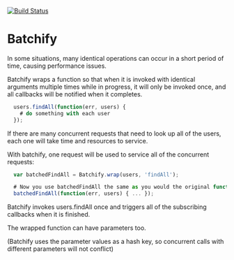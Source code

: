 [![Build Status](https://travis-ci.org/davidmfoley/batchify.svg)](https://travis-ci.org/davidmfoley/batchify)
# Batchify

In some situations, many identical operations can occur in a short period of time, causing performance issues.

Batchify wraps a function so that when it is invoked with identical arguments multiple times while in progress, it will only be invoked once, and all callbacks will be notified when it completes.

```javascript
  users.findAll(function(err, users) {
    # do something with each user
  });
```

If there are many concurrent requests that need to look up all of the users, each one will take time and resources to service.

With batchify, one request will be used to service all of the concurrent requests:
```javascript
  var batchedFindAll = Batchify.wrap(users, 'findAll');

  # Now you use batchedFindAll the same as you would the original function:
  batchedFindAll(function(err, users) { ... });
```

Batchify invokes users.findAll once and triggers all of the subscribing callbacks when it is finished.

The wrapped function can have parameters too.

(Batchify uses the parameter values as a hash key, so concurrent calls with different parameters will not conflict)

